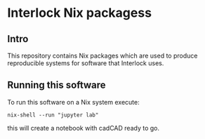 # Interlock Nix packagess
## Intro
This repository contains Nix packages which are used to produce
reproducible systems for software that Interlock uses.

## Running this software
To run this software on a Nix system execute:

```
nix-shell --run "jupyter lab"

```

this will create a notebook with cadCAD ready to go.
